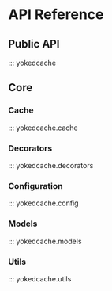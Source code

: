 # API Reference

## Public API

::: yokedcache

## Core

### Cache

::: yokedcache.cache

### Decorators

::: yokedcache.decorators

### Configuration

::: yokedcache.config

### Models

::: yokedcache.models

### Utils

::: yokedcache.utils
